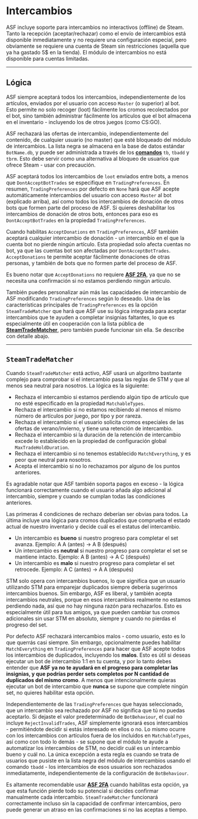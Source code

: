 # Intercambios

ASF incluye soporte para intercambios no interactivos (offline) de Steam. Tanto la recepción (aceptar/rechazar) como el envío de intercambios está disponible inmediatamente y no requiere una configuración especial, pero obviamente se requiere una cuenta de Steam sin restricciones (aquella que ya ha gastado 5$ en la tienda). El módulo de intercambios no está disponible para cuentas limitadas.

---

## Lógica

ASF siempre aceptará todos los intercambios, independientemente de los artículos, enviados por el usuario con acceso `Master` (o superior) al bot. Esto permite no solo recoger (loot) fácilmente los cromos recolectados por el bot, sino también administrar fácilmente los artículos que el bot almacena en el inventario - incluyendo los de otros juegos (como CS:GO).

ASF rechazará las ofertas de intercambio, independientemente del contenido, de cualquier usuario (no master) que esté bloqueado del módulo de intercambios. La lista negra se almacena en la base de datos estándar `BotName.db`, y puede ser administrada a través de los **[comandos](https://github.com/JustArchiNET/ArchiSteamFarm/wiki/Commands-es-es)** `tb`, `tbadd` y `tbrm`. Esto debe servir como una alternativa al bloqueo de usuarios que ofrece Steam - usar con precaución.

ASF aceptará todos los intercambios de `loot` enviados entre bots, a menos que `DontAcceptBotTrades` se especifique en `TradingPreferences`. En resumen, `TradingPreferences` por defecto en `None` hará que ASF acepte automáticamente intercambios del usuario con acceso `Master` al bot (explicado arriba), así como todos los intercambios de donación de otros bots que formen parte del proceso de ASF. Si quieres deshabilitar los intercambios de donación de otros bots, entonces para eso es `DontAcceptBotTrades` en la propiedad `TradingPreferences`.

Cuando habilitas `AcceptDonations` en `TradingPreferences`, ASF también aceptará cualquier intercambio de donación - un intercambio en el que la cuenta bot no pierde ningún artículo. Esta propiedad solo afecta cuentas no bot, ya que las cuentas bot son afectadas por `DontAcceptBotTrades`. `AcceptDonations` te permite aceptar fácilmente donaciones de otras personas, y también de bots que no formen parte del proceso de ASF.

Es bueno notar que `AcceptDonations` no requiere **[ASF 2FA](https://github.com/JustArchiNET/ArchiSteamFarm/wiki/Two-factor-authentication-es-es)**, ya que no se necesita una confirmación si no estamos perdiendo ningún artículo.

También puedes personalizar aún más las capacidades de intercambio de ASF modificando `TradingPreferences` según lo deseado. Una de las características principales de `TradingPreferences` es la opción `SteamTradeMatcher` que hará que ASF use su lógica integrada para aceptar intercambios que te ayuden a completar insignias faltantes, lo que es especialmente útil en cooperación con la lista pública de **[SteamTradeMatcher](https://www.steamtradematcher.com)**, pero también puede funcionar sin ella. Se describe con detalle abajo.

---

## `SteamTradeMatcher`

Cuando `SteamTradeMatcher` está activo, ASF usará un algoritmo bastante complejo para comprobar si el intercambio pasa las reglas de STM y que al menos sea neutral para nosotros. La lógica es la siguiente:

- Rechaza el intercambio si estamos perdiendo algún tipo de artículo que no esté especificado en la propiedad `MatchableTypes`.
- Rechaza el intercambio si no estamos recibiendo al menos el mismo número de artículos por juego, por tipo y por rareza.
- Rechaza el intercambio si el usuario solicita cromos especiales de las ofertas de verano/invierno, y tiene una retención de intercambio.
- Rechaza el intercambio si la duración de la retención de intercambio excede lo establecido en la propiedad de configuración global `MaxTradeHoldDuration`.
- Rechaza el intercambio si no tenemos establecido `MatchEverything`, y es peor que neutral para nosotros.
- Acepta el intercambio si no lo rechazamos por alguno de los puntos anteriores.

Es agradable notar que ASF también soporta pagos en exceso - la lógica funcionará correctamente cuando el usuario añada algo adicional al intercambio, siempre y cuando se cumplan todas las condiciones anteriores.

Las primeras 4 condiciones de rechazo deberían ser obvias para todos. La última incluye una lógica para cromos duplicados que comprueba el estado actual de nuestro inventario y decide cuál es el estatus del intercambio.

- Un intercambio es **bueno** si nuestro progreso para completar el set avanza. Ejemplo: A A (antes) -> A B (después)
- Un intercambio es **neutral** si nuestro progreso para completar el set se mantiene intacto. Ejemplo: A B (antes) -> A C (después)
- Un intercambio es **malo** si nuestro progreso para completar el set retrocede. Ejemplo: A C (antes) -> A A (después)

STM solo opera con intercambios buenos, lo que significa que un usuario utilizando STM para emparejar duplicados siempre debería sugerirnos intercambios buenos. Sin embargo, ASF es liberal, y también acepta intercambios neutrales, porque en esos intercambios realmente no estamos perdiendo nada, así que no hay ninguna razón para rechazarlos. Esto es especialmente útil para tus amigos, ya que pueden cambiar tus cromos adicionales sin usar STM en absoluto, siempre y cuando no pierdas el progreso del set.

Por defecto ASF rechazará intercambios malos - como usuario, esto es lo que querrás casi siempre. Sin embargo, opcionalmente puedes habilitar `MatchEverything` en `TradingPreferences` para hacer que ASF acepte todos los intercambios de duplicados, incluyendo los **malos**. Esto es útil si deseas ejecutar un bot de intercambio 1:1 en tu cuenta, y por lo tanto debes entender que **ASF ya no te ayudará en el progreso para completar las insignias, y que podrías perder sets completos por N cantidad de duplicados del mismo cromo**. A menos que intencionalmente quieras ejecutar un bot de intercambio que **nunca** se supone que complete ningún set, no quieres habilitar esta opción.

Independientemente de las `TradingPreferences` que hayas seleccionado, que un intercambio sea rechazado por ASF no significa que tú no puedas aceptarlo. Si dejaste el valor predeterminado de `BotBehaviour`, el cual no incluye `RejectInvalidTrades`, ASF simplemente ignorará esos intercambios - permitiéndote decidir si estás interesado en ellos o no. Lo mismo ocurre con los intercambios con artículos fuera de los incluidos en `MatchableTypes`, así como con todo lo demás - se supone que el módulo te ayude a automatizar los intercambios de STM, no decidir cuál es un intercambio bueno y cuál no. La única excepción a esta regla es cuando se trata de usuarios que pusiste en la lista negra del módulo de intercambios usando el comando `tbadd` - los intercambios de esos usuarios son rechazados inmediatamente, independientemente de la configuración de `BotBehaviour`.

Es altamente recomendable usar **[ASF 2FA](https://github.com/JustArchiNET/ArchiSteamFarm/wiki/Two-factor-authentication-es-es)** cuando habilitas esta opción, ya que esta función pierde todo su potencial si decides confirmar manualmente cada intercambio. `SteamTradeMatcher` funcionará correctamente incluso sin la capacidad de confirmar intercambios, pero puede generar un atraso en las confirmaciones si no las aceptas a tiempo.